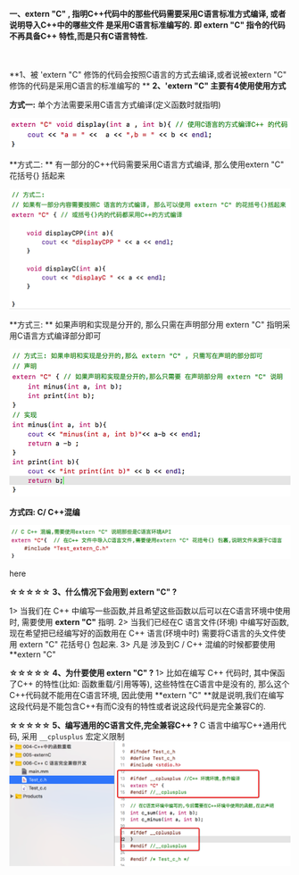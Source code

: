 #### 一、extern "C" , 指明C++代码中的那些代码需要采用C语言标准方式编译, 或者说明导入C++中的哪些文件 是采用C语言标准编写的. 即  extern "C" 指令的代码不再具备C++ 特性,而是只有C语言特性.

<br>

**1、被 'extern "C" 修饰的代码会按照C语言的方式去编译,或者说被extern "C" 修饰的代码是采用C语言的标准编写的 **
**2、'extern "C" 主要有4使用使用方式**

**方式一:**
单个方法需要采用C语言方式编译(定义函数时就指明)

![](/assets/Snip20190110_1.png)

**方式二: **
有一部分的C++代码需要采用C语言方式编译, 那么使用extern "C" 花括号{} 括起来

![](/assets/Snip20190110_3.png)

**方式三: **
如果声明和实现是分开的, 那么只需在声明部分用 extern "C" 指明采用C语言方式编译部分即可 

![](/assets/Snip20190110_4.png)

**方式四: C/ C++混编**

![](/assets/Snip20190110_7.png)



here

**☆☆☆☆☆**
**3、什么情况下会用到 extern "C" ?**
   
1> 当我们在 C++ 中编写一些函数,并且希望这些函数以后可以在C语言环境中使用时, 需要使用 **extern "C"** 指明.
2> 当我们已经在C 语言文件(环境) 中编写好函数, 现在希望把已经编写好的函数用在 C++ 语言(环境中时) 需要将C语言的头文件使用 extern "C" 花括号{} 包起来.
3> 凡是 涉及到C / C++ 混编的时候都要使用  **extern "C"

**☆☆☆☆☆**
**4、为什要使用 extern "C" ?**
1> 比如在编写 C++ 代码时, 其中保函了C++ 的特性(比如: 函数重载/引用等等), 这些特性在C语言中是没有的, 那么这个C++代码就不能用在C语言环境, 因此使用 **extern "C" **就是说明,我们在编写这段代码是不能包含C++有而C没有的特性或者说这段代码是完全兼容C的.



**☆☆☆☆☆**
**5、编写通用的C语言文件,完全兼容C++ ?**
C 语言中编写C++通用代码, 采用 `__cplusplus` 宏定义限制
![](/assets/Snip20190110_8.png)







